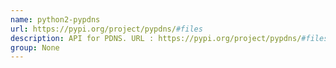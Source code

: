 ```yaml
---
name: python2-pypdns
url: https://pypi.org/project/pypdns/#files
description: API for PDNS. URL : https://pypi.org/project/pypdns/#files Groups : None
group: None
---
```

